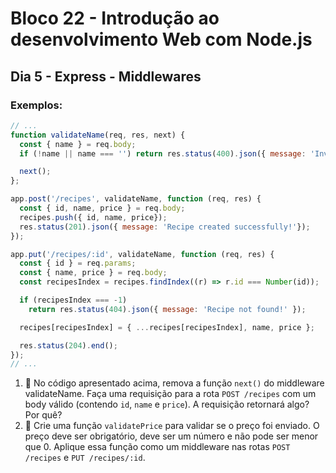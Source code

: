 # Bloco 22 - Introdução ao desenvolvimento Web com Node.js
## Dia 5 - Express - Middlewares
### Exemplos:

  ~~~javascript
  // ...
  function validateName(req, res, next) {
    const { name } = req.body;
    if (!name || name === '') return res.status(400).json({ message: 'Invalid data!'});

    next();
  };

  app.post('/recipes', validateName, function (req, res) {
    const { id, name, price } = req.body;
    recipes.push({ id, name, price});
    res.status(201).json({ message: 'Recipe created successfully!'});
  });

  app.put('/recipes/:id', validateName, function (req, res) {
    const { id } = req.params;
    const { name, price } = req.body;
    const recipesIndex = recipes.findIndex((r) => r.id === Number(id));

    if (recipesIndex === -1)
      return res.status(404).json({ message: 'Recipe not found!' });

    recipes[recipesIndex] = { ...recipes[recipesIndex], name, price };

    res.status(204).end();
  });
  // ...
  ~~~

1. 🚀 No código apresentado acima, remova a função `next()` do middleware validateName. Faça uma requisição para a rota `POST /recipes` com um body válido (contendo `id`, `name` e `price`). A requisição retornará algo? Por quê?
2. 🚀 Crie uma função `validatePrice` para validar se o preço foi enviado. O preço deve ser obrigatório, deve ser um número e não pode ser menor que 0. Aplique essa função como um middleware nas rotas `POST /recipes` e `PUT /recipes/:id`.
